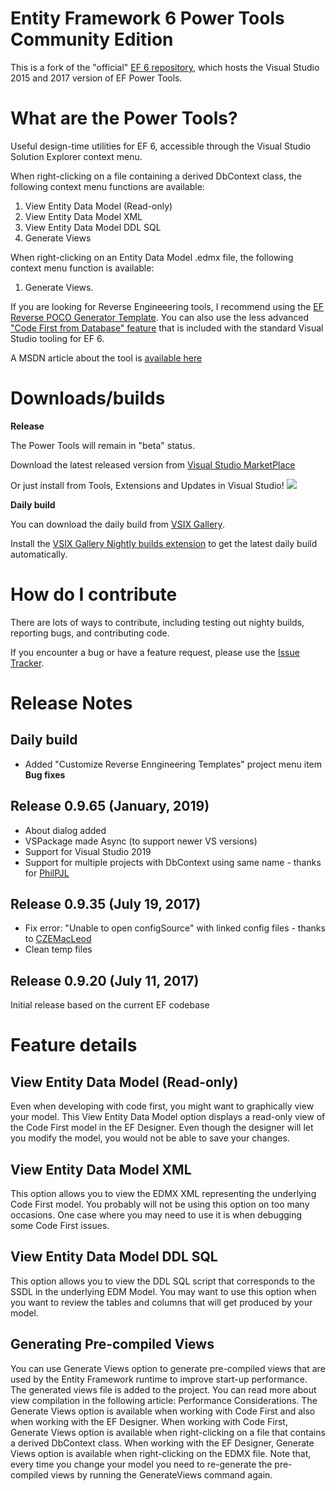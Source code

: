 # Entity Framework 6 Power Tools Community Edition

This is a fork of the "official" [EF 6 repository](https://github.com/aspnet/entityFramework6/), which hosts the Visual Studio 2015 and 2017 version of EF Power Tools. 

# What are the Power Tools?

Useful design-time utilities for EF 6, accessible through the Visual Studio Solution Explorer context menu. 

When right-clicking on a file containing a derived DbContext class, the following context menu functions are available: 
1. View Entity Data Model (Read-only)
2. View Entity Data Model XML 
3. View Entity Data Model DDL SQL 
4. Generate Views 

When right-clicking on an Entity Data Model .edmx  file, the following context menu function is available: 
1. Generate Views.

If you are looking for Reverse Engineeering tools, I recommend using the [EF Reverse POCO Generator Template](https://marketplace.visualstudio.com/items?itemName=SimonHughes.EntityFrameworkReversePOCOGenerator). You can also use the less advanced ["Code First from Database" feature](http://www.entityframeworktutorial.net/code-first/code-first-from-existing-database.aspx) that is included with the standard Visual Studio tooling for EF 6.

A MSDN article about the tool is [available here](https://msdn.microsoft.com/en-us/data/jj593170)

# Downloads/builds

**Release**


The Power Tools will remain in "beta" status.

Download the latest released version from [Visual Studio MarketPlace](https://marketplace.visualstudio.com/items?itemName=ErikEJ.EntityFramework6PowerToolsCommunityEdition)

Or just install from Tools, Extensions and Updates in Visual Studio! ![](https://github.com/ErikEJ/SqlCeToolbox/blob/master/img/ext.png)

**Daily build**

You can download the daily build from [VSIX Gallery](http://vsixgallery.com/extensions/F0A7D01D-4834-44C3-99B2-5907A0701906/extension.vsix). 

Install the [VSIX Gallery Nightly builds extension](https://marketplace.visualstudio.com/items?itemName=MadsKristensen.VSIXGallery-nightlybuilds) to get the latest daily build automatically.

# How do I contribute

There are lots of ways to contribute, including testing out nighty builds, reporting bugs, and contributing code.

If you encounter a bug or have a feature request, please use the [Issue Tracker](https://github.com/ErikEJ/EntityFramework6PowerTools/issues/new).

# Release Notes

## Daily build

* Added "Customize Reverse Enngineering Templates" project menu item
**Bug fixes**

## Release 0.9.65 (January, 2019)

* About dialog added
* VSPackage made Async (to support newer VS versions)
* Support for Visual Studio 2019
* Support for multiple projects with DbContext using same name - thanks for [PhilPJL](https://github.com/PhilPJL)

## Release 0.9.35 (July 19, 2017)

* Fix error: "Unable to open configSource" with linked config files - thanks to [CZEMacLeod](https://github.com/CZEMacLeod) 
* Clean temp files

## Release 0.9.20 (July 11, 2017)

Initial release based on the current EF codebase

# Feature details

## View Entity Data Model (Read-only)

Even when developing with code first, you might want to graphically view your model. This View Entity Data Model option displays a read-only view of the Code First model in the EF Designer. Even though the designer will let you modify the model, you would not be able to save your changes.

## View Entity Data Model XML

This option allows you to view the EDMX XML representing the underlying Code First model. You probably will not be using this option on too many occasions. One case where you may need to use it is when debugging some Code First issues.

## View Entity Data Model DDL SQL

This option allows you to view the DDL SQL script that corresponds to the SSDL in the underlying EDM Model. You may want to use this option when you want to review the tables and columns that will get produced by your model.

## Generating Pre-compiled Views 

You can use Generate Views option to generate pre-compiled views that are used by the Entity Framework runtime to improve start-up performance. The generated views file is added to the project. You can read more about view compilation in the following article: Performance Considerations.
The Generate Views option is available when working with Code First and also when working with the EF Designer.
When working with Code First, Generate Views option is available when right-clicking on a file that contains a derived DbContext class.
When working with the EF Designer, Generate Views option is available when right-clicking on the EDMX file.
Note that, every time you change your model you need to re-generate the pre-compiled views by running the GenerateViews command again.
